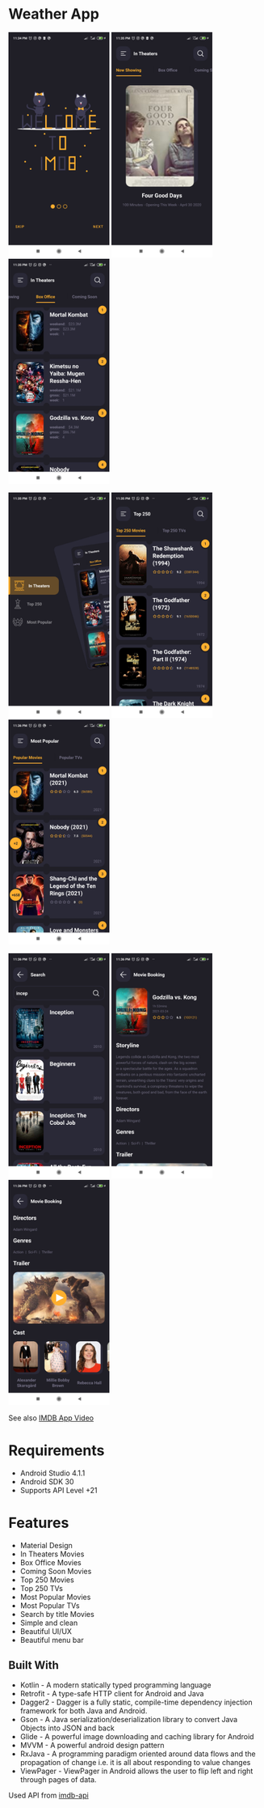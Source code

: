 # Weather App
<p float="left">
  <img src="images/1.jpg" width="200">
  <img src="images/3.jpg" width="200">
  <img src="images/4.jpg" width="200">
</p>
<p float="left">
  <img src="images/5.jpg" width="200">
  <img src="images/6.jpg" width="200">
  <img src="images/7.jpg" width="200">
</p>
<p float="left">
  <img src="images/8.jpg" width="200">
  <img src="images/9.jpg" width="200">
  <img src="images/10.jpg" width="200">
</p>
  
  See also [IMDB App Video](https://youtu.be/agl2U7ui0FE)

# Requirements
- Android Studio 4.1.1
- Android SDK 30
- Supports API Level +21

# Features
 - Material Design
 - In Theaters Movies
 - Box Office Movies
 - Coming Soon Movies
 - Top 250 Movies 
 - Top 250 TVs 
 - Most Popular Movies 
 - Most Popular TVs 
 - Search by title Movies 
 - Simple and clean
 - Beautiful UI/UX
 - Beautiful menu bar

## Built With

* Kotlin - A modern statically typed programming language
* Retrofit - A type-safe HTTP client for Android and Java
* Dagger2 - Dagger is a fully static, compile-time dependency injection framework for both Java and Android. 
* Gson - A Java serialization/deserialization library to convert Java Objects into JSON and back
* Glide - A powerful image downloading and caching library for Android
* MVVM - A powerful android design pattern
* RxJava - A programming paradigm oriented around data flows and the propagation of change i.e. it is all about responding to value changes
* ViewPager - ViewPager in Android allows the user to flip left and right through pages of data.

Used API from [imdb-api](https://imdb-api.com/)
